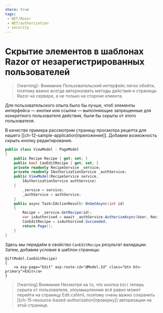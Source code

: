 ```yaml
---
share: true
tags:
 - NET/Razor
 - NET/authorization
 - security
---
```

# Скрытие элементов в шаблонах Razor от незарегистрированных пользователей
> [!warning]- Внимание
> Пользовательский интерфейс легко обойти, поэтому важно всегда авторизовать методы действия и страницы Razor на сервере, а не только на стороне клиента.

Для пользовательского опыта было бы лучше, чтоб элементы интерфейса — кнопки или ссылки — выполняющие запрещенные для конкретного пользователя действия, были бы скрыты от этого пользователя.

В качестве примера рассмотрим страницу просмотра рецепта для нашего [[ch-12-sample-application|приложения]]. Добавим возможность скрыть кнопку редактирования.
```csharp
public class ViewModel : PageModel
{
	public Recipe Recipe { get; set; }
	public bool CanEditRecipe { get; set; }
	private readonly RecipeService _service;
	private readonly IAuthorizationService _authService;
	public ViewModel(RecipeService service,
		IAuthorizationService authService)
	{
		_service = service;
		_authService = authService;
	}
	public async Task<IActionResult> OnGetAsync(int id)
	{
		Recipe = _service.GetRecipe(id);
		var isAuthorised = await _authService.AuthorizeAsync(User, Recipe, "CanManageRecipe");
		CanEditRecipe = isAuthorised.Succeeded;
		return Page();
	}
}
```
Здесь мы передаём в свойство `CanEditRecipe` результат валидации.
Затем, добавим условие в шаблон страницы:
```razor
@if(Model.CanEditRecipe)
{
	<a asp-page="Edit" asp-route-id="@Model.Id" class="btn btn-primary">Edit</a>
}
```

> [!warning] Внимание
> Несмотря на то, что кнопка `Edit` теперь скрыта от пользователя, злоумышленник всё равно может перейти на страницу Edit.cshtml, поэтому очень важно сохранить [[ch-15-resource-based-authorization|проверку]] авторизации на этой странице.

